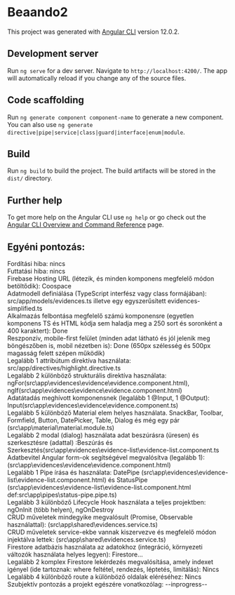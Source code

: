 # Beaando2

This project was generated with [Angular CLI](https://github.com/angular/angular-cli) version 12.0.2.

## Development server

Run `ng serve` for a dev server. Navigate to `http://localhost:4200/`. The app will automatically reload if you change any of the source files.

## Code scaffolding

Run `ng generate component component-name` to generate a new component. You can also use `ng generate directive|pipe|service|class|guard|interface|enum|module`.

## Build

Run `ng build` to build the project. The build artifacts will be stored in the `dist/` directory.

## Further help

To get more help on the Angular CLI use `ng help` or go check out the [Angular CLI Overview and Command Reference](https://angular.io/cli) page.


## Egyéni pontozás:
Fordítási hiba: nincs 
<br>Futtatási hiba: nincs
<br>Firebase Hosting URL (létezik, és minden komponens megfelelő módon betöltődik): Coospace
<br>Adatmodell definiálása (TypeScript interfész vagy class formájában): src/app/models/evidences.ts illetve egy egyszerűsített evidences-simplified.ts
<br>Alkalmazás felbontása megfelelő számú komponensre (egyetlen komponens TS és HTML kódja sem haladja meg a 250 sort és soronként a 400 karaktert): Done
<br>Reszponzív, mobile-first felület (minden adat látható és jól jelenik meg böngészőben is, mobil nézetben is): Done (650px szélesség és 500px magasság felett szépen működik)
<br>Legalább 1 attribútum direktíva használata: src/app/directives/highlight.directive.ts
<br>Legalább 2 különböző strukturális direktíva használata: ngFor(src\app\evidences\evidence\evidence.component.html), ngIf(src\app\evidences\evidence\evidence.component.html)
<br>Adatátadás meghívott komponensnek (legalább 1 @Input, 1 @Output): Input(src\app\evidences\evidence\evidence.component.ts)
<br>Legalább 5 különböző Material elem helyes használata. SnackBar, Toolbar, Formfield, Button, DatePicker, Table, Dialog és még egy pár (src\app\material\material.module.ts)
<br>Legalább 2 modal (dialog) használata adat beszúrásra (üresen) és szerkesztésre (adattal) :Beszúrás és Szerkesztés(src\app\evidences\evidence-list\evidence-list.component.ts
<br>Adatbevitel Angular form-ok segítségével megvalósítva (legalább 1): (src\app\evidences\evidence\evidence.component.html)
<br>Legalább 1 Pipe írása és használata: DatePipe (src\app\evidences\evidence-list\evidence-list.component.html) és StatusPipe (src\app\evidences\evidence-list\evidence-list.component.html def:src\app\pipes\status-pipe.pipe.ts)
<br>Legalább 3 különböző Lifecycle Hook használata a teljes projektben: ngOnInit (több helyen), ngOnDestroy
<br>CRUD műveletek mindegyike megvalósult (Promise, Observable használattal): (src\app\shared\evidences.service.ts)
<br>CRUD műveletek service-ekbe vannak kiszervezve és megfelelő módon injektálva lettek: (src\app\shared\evidences.service.ts)
<br>Firestore adatbázis használata az adatokhoz (integráció, környezeti változók használata helyes legyen): Firestore...
<br>Legalább 2 komplex Firestore lekérdezés megvalósítása, amely indexet igényel (ide tartoznak: where feltétel, rendezés, léptetés, limitálás): Nincs
<br>Legalább 4 különböző route a különböző oldalak eléréséhez: Nincs
<br>Szubjektív pontozás a projekt egészére vonatkozólag: --inprogress--
